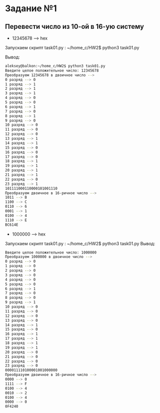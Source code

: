 # Задание №1

## Перевести число из 10-ой в 16-ую систему

- 12345678 --> hex

Запускаем скрипт task01.py : ~/home_c/HW2$ python3 task01.py

Вывод:

```sh
aleksey@balkon:~/home_c/HW2$ python3 task01.py
Введите целое положительное число: 12345678
Преобразуем 12345678 в двоичное число -->
0 разряд --> 0
1 разряд --> 1
2 разряд --> 1
3 разряд --> 1
4 разряд --> 0
5 разряд --> 0
6 разряд --> 1
7 разряд --> 0
8 разряд --> 1
9 разряд --> 0
10 разряд --> 0
11 разряд --> 0
12 разряд --> 0
13 разряд --> 1
14 разряд --> 1
15 разряд --> 0
16 разряд --> 0
17 разряд --> 0
18 разряд --> 1
19 разряд --> 1
20 разряд --> 1
21 разряд --> 1
22 разряд --> 0
23 разряд --> 1
101111000110000101001110
Преобразуем двоичное в 16-ричное число -->
1011 --> B
1100 --> C
0110 --> 6
0001 --> 1
0100 --> 4
1110 --> E
BC614E
```

- 1000000 --> hex

Запускаем скрипт task01.py : ~/home_c/HW2$ python3 task01.py
Вывод:

```sh
Введите целое положительное число: 1000000
Преобразуем 1000000 в двоичное число -->
0 разряд --> 0
1 разряд --> 0
2 разряд --> 0
3 разряд --> 0
4 разряд --> 0
5 разряд --> 0
6 разряд --> 1
7 разряд --> 0
8 разряд --> 0
9 разряд --> 1
10 разряд --> 0
11 разряд --> 0
12 разряд --> 0
13 разряд --> 0
14 разряд --> 1
15 разряд --> 0
16 разряд --> 1
17 разряд --> 1
18 разряд --> 1
19 разряд --> 1
20 разряд --> 0
21 разряд --> 0
22 разряд --> 0
23 разряд --> 0
000011110100001001000000
Преобразуем двоичное в 16-ричное число -->
0000 --> 0
1111 --> F
0100 --> 4
0010 --> 2
0100 --> 4
0000 --> 0
0F4240
```
